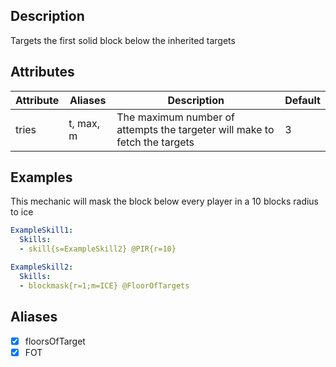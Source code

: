 ## Description
Targets the first solid block below the inherited targets


## Attributes
| Attribute | Aliases   | Description                                                          | Default |
|-----------|-----------|----------------------------------------------------------------------|---------|
| tries     | t, max, m | The maximum number of attempts the targeter will make to fetch the targets | 3 |


## Examples
This mechanic will mask the block below every player in a 10 blocks radius to ice
```yaml
ExampleSkill1:
  Skills:
  - skill{s=ExampleSkill2} @PIR{r=10}

ExampleSkill2:
  Skills:
  - blockmask{r=1;m=ICE} @FloorOfTargets
```


## Aliases
- [x] floorsOfTarget
- [x] FOT